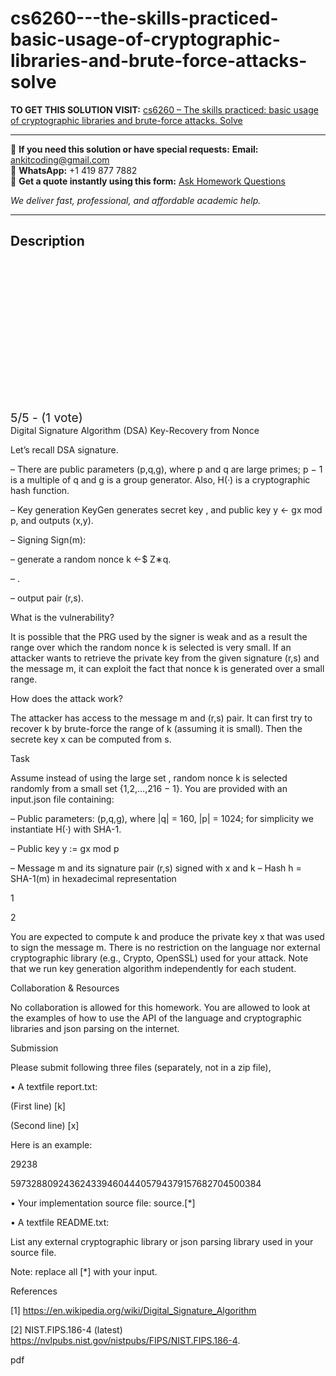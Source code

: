 # cs6260---the-skills-practiced-basic-usage-of-cryptographic-libraries-and-brute-force-attacks-solve
**TO GET THIS SOLUTION VISIT:** [cs6260 – The skills practiced: basic usage of cryptographic libraries and brute-force attacks. Solve](https://www.ankitcodinghub.com/product/cs6260-the-skills-practiced-basic-usage-of-cryptographic-libraries-and-brute-force-attacks-solved/)


---

📩 **If you need this solution or have special requests:** **Email:** ankitcoding@gmail.com  
📱 **WhatsApp:** +1 419 877 7882  
📄 **Get a quote instantly using this form:** [Ask Homework Questions](https://www.ankitcodinghub.com/services/ask-homework-questions/)

*We deliver fast, professional, and affordable academic help.*

---

<h2>Description</h2>



<div class="kk-star-ratings kksr-auto kksr-align-center kksr-valign-top" data-payload="{&quot;align&quot;:&quot;center&quot;,&quot;id&quot;:&quot;105955&quot;,&quot;slug&quot;:&quot;default&quot;,&quot;valign&quot;:&quot;top&quot;,&quot;ignore&quot;:&quot;&quot;,&quot;reference&quot;:&quot;auto&quot;,&quot;class&quot;:&quot;&quot;,&quot;count&quot;:&quot;1&quot;,&quot;legendonly&quot;:&quot;&quot;,&quot;readonly&quot;:&quot;&quot;,&quot;score&quot;:&quot;5&quot;,&quot;starsonly&quot;:&quot;&quot;,&quot;best&quot;:&quot;5&quot;,&quot;gap&quot;:&quot;4&quot;,&quot;greet&quot;:&quot;Rate this product&quot;,&quot;legend&quot;:&quot;5\/5 - (1 vote)&quot;,&quot;size&quot;:&quot;24&quot;,&quot;title&quot;:&quot;cs6260 - The skills practiced: basic usage of cryptographic libraries and brute-force attacks. Solved&quot;,&quot;width&quot;:&quot;138&quot;,&quot;_legend&quot;:&quot;{score}\/{best} - ({count} {votes})&quot;,&quot;font_factor&quot;:&quot;1.25&quot;}">

<div class="kksr-stars">

<div class="kksr-stars-inactive">
            <div class="kksr-star" data-star="1" style="padding-right: 4px">


<div class="kksr-icon" style="width: 24px; height: 24px;"></div>
        </div>
            <div class="kksr-star" data-star="2" style="padding-right: 4px">


<div class="kksr-icon" style="width: 24px; height: 24px;"></div>
        </div>
            <div class="kksr-star" data-star="3" style="padding-right: 4px">


<div class="kksr-icon" style="width: 24px; height: 24px;"></div>
        </div>
            <div class="kksr-star" data-star="4" style="padding-right: 4px">


<div class="kksr-icon" style="width: 24px; height: 24px;"></div>
        </div>
            <div class="kksr-star" data-star="5" style="padding-right: 4px">


<div class="kksr-icon" style="width: 24px; height: 24px;"></div>
        </div>
    </div>

<div class="kksr-stars-active" style="width: 138px;">
            <div class="kksr-star" style="padding-right: 4px">


<div class="kksr-icon" style="width: 24px; height: 24px;"></div>
        </div>
            <div class="kksr-star" style="padding-right: 4px">


<div class="kksr-icon" style="width: 24px; height: 24px;"></div>
        </div>
            <div class="kksr-star" style="padding-right: 4px">


<div class="kksr-icon" style="width: 24px; height: 24px;"></div>
        </div>
            <div class="kksr-star" style="padding-right: 4px">


<div class="kksr-icon" style="width: 24px; height: 24px;"></div>
        </div>
            <div class="kksr-star" style="padding-right: 4px">


<div class="kksr-icon" style="width: 24px; height: 24px;"></div>
        </div>
    </div>
</div>


<div class="kksr-legend" style="font-size: 19.2px;">
            5/5 - (1 vote)    </div>
    </div>
Digital Signature Algorithm (DSA) Key-Recovery from Nonce

Let’s recall DSA signature.

– There are public parameters (p,q,g), where p and q are large primes; p − 1 is a multiple of q and g is a group generator. Also, H(·) is a cryptographic hash function.

– Key generation KeyGen generates secret key , and public key y ← gx mod p, and outputs (x,y).

– Signing Sign(m):

– generate a random nonce k ←$ Z∗q.

– .

– output pair (r,s).

What is the vulnerability?

It is possible that the PRG used by the signer is weak and as a result the range over which the random nonce k is selected is very small. If an attacker wants to retrieve the private key from the given signature (r,s) and the message m, it can exploit the fact that nonce k is generated over a small range.

How does the attack work?

The attacker has access to the message m and (r,s) pair. It can first try to recover k by brute-force the range of k (assuming it is small). Then the secrete key x can be computed from s.

Task

Assume instead of using the large set , random nonce k is selected randomly from a small set {1,2,…,216 − 1}. You are provided with an input.json file containing:

– Public parameters: (p,q,g), where |q| = 160, |p| = 1024; for simplicity we instantiate H(·) with SHA-1.

– Public key y := gx mod p

– Message m and its signature pair (r,s) signed with x and k – Hash h = SHA-1(m) in hexadecimal representation

1

2

You are expected to compute k and produce the private key x that was used to sign the message m. There is no restriction on the language nor external cryptographic library (e.g., Crypto, OpenSSL) used for your attack. Note that we run key generation algorithm independently for each student.

Collaboration &amp; Resources

No collaboration is allowed for this homework. You are allowed to look at the examples of how to use the API of the language and cryptographic libraries and json parsing on the internet.

Submission

Please submit following three files (separately, not in a zip file),

• A textfile report.txt:

(First line) [k]

(Second line) [x]

Here is an example:

29238

59732880924362433946044405794379157682704500384

• Your implementation source file: source.[*]

• A textfile README.txt:

List any external cryptographic library or json parsing library used in your source file.

Note: replace all [*] with your input.

References

[1] https://en.wikipedia.org/wiki/Digital_Signature_Algorithm

[2] NIST.FIPS.186-4 (latest) https://nvlpubs.nist.gov/nistpubs/FIPS/NIST.FIPS.186-4.

pdf
